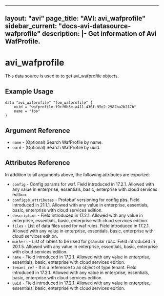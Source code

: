 <!--
    Copyright 2021 VMware, Inc.
    SPDX-License-Identifier: Mozilla Public License 2.0
-->
---
layout: "avi"
page_title: "AVI: avi_wafprofile"
sidebar_current: "docs-avi-datasource-wafprofile"
description: |-
  Get information of Avi WafProfile.
---

# avi_wafprofile

This data source is used to to get avi_wafprofile objects.

## Example Usage

```hcl
data "avi_wafprofile" "foo_wafprofile" {
    uuid = "wafprofile-f9cf6b3e-a411-436f-95e2-2982ba2b217b"
    name = "foo"
}
```

## Argument Reference

* `name` - (Optional) Search WafProfile by name.
* `uuid` - (Optional) Search WafProfile by uuid.

## Attributes Reference

In addition to all arguments above, the following attributes are exported:

* `config` - Config params for waf. Field introduced in 17.2.1. Allowed with any value in enterprise, essentials, basic, enterprise with cloud services edition.
* `configpb_attributes` - Protobuf versioning for config pbs. Field introduced in 21.1.1. Allowed with any value in enterprise, essentials, basic, enterprise with cloud services edition.
* `description` - Field introduced in 17.2.1. Allowed with any value in enterprise, essentials, basic, enterprise with cloud services edition.
* `files` - List of data files used for waf rules. Field introduced in 17.2.1. Allowed with any value in enterprise, essentials, basic, enterprise with cloud services edition.
* `markers` - List of labels to be used for granular rbac. Field introduced in 20.1.5. Allowed with any value in enterprise, essentials, basic, enterprise with cloud services edition.
* `name` - Field introduced in 17.2.1. Allowed with any value in enterprise, essentials, basic, enterprise with cloud services edition.
* `tenant_ref` - It is a reference to an object of type tenant. Field introduced in 17.2.1. Allowed with any value in enterprise, essentials, basic, enterprise with cloud services edition.
* `uuid` - Field introduced in 17.2.1. Allowed with any value in enterprise, essentials, basic, enterprise with cloud services edition.

